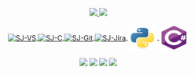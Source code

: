 
<div align="center">
  <a href="https://github.com/sergiojoao3240">
  <img height="150em" src="https://github-readme-stats.vercel.app/api?username=sergiojoao3240&show_icons=true&theme=dark&include_all_commits=true&count_private=true"/>
  <img height="150em" src="https://github-readme-stats.vercel.app/api/top-langs/?username=sergiojoao3240&layout=compact&langs_count=7&theme=dark"/>
</div><br>
    
<div style="display: inline_block" align="center">
  <img align="center" alt="SJ-VS" height="50" width="60" src="https://cdn.jsdelivr.net/gh/devicons/devicon/icons/vscode/vscode-original.svg" />
  <img align="center" alt="SJ-C" height="50" width="60" src="https://cdn.jsdelivr.net/gh/devicons/devicon/icons/c/c-original.svg" />
  <img align="center" alt="SJ-Git" height="50" width="60" src="https://cdn.jsdelivr.net/gh/devicons/devicon/icons/git/git-original.svg" />
  <img align="center" alt="SJ-Jira" height="50" width="60" src="https://cdn.jsdelivr.net/gh/devicons/devicon/icons/jira/jira-original.svg" />
  <img align="center" alt="SJ-Python" height="50" width="60" src="https://raw.githubusercontent.com/devicons/devicon/master/icons/python/python-original.svg">
  <img align="center" alt="SJ-Csharp" height="50" width="60" src="https://raw.githubusercontent.com/devicons/devicon/master/icons/csharp/csharp-original.svg">

</div><br>
  
<div align="center"> 
  <a href="https://www.instagram.com/sergio_joao3240/0" target="_blank"><img src="https://img.shields.io/badge/-Instagram-%23E4405F?style=for-the-badge&logo=instagram&logoColor=white" target="_blank"></a>
 <a href="https://discord.com/channels/@me" target="_blank"><img src="https://img.shields.io/badge/Discord-7289DA?style=for-the-badge&logo=discord&logoColor=white" target="_blank"></a> 
  <a href = "mailto:sergiojoao3240@gmail.com"><img src="https://img.shields.io/badge/-Gmail-%23333?style=for-the-badge&logo=gmail&logoColor=white" target="_blank"></a>
  <a href="https://www.linkedin.com/in/s%C3%A9rgio-gon%C3%A7alves-64b6541b7/" target="_blank"><img src="https://img.shields.io/badge/-LinkedIn-%230077B5?style=for-the-badge&logo=linkedin&logoColor=white" target="_blank"></a> 
  
</div>
